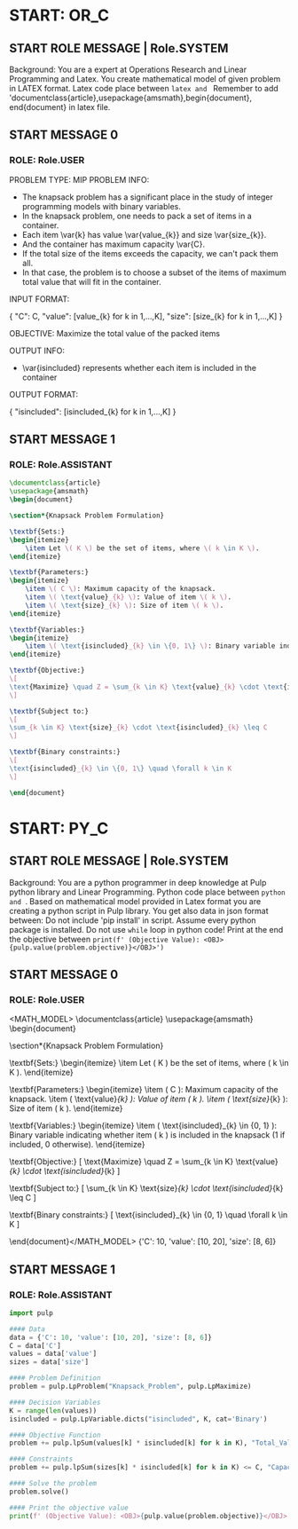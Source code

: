 # START: OR_C 
## START ROLE MESSAGE | Role.SYSTEM 
Background: You are a expert at Operations Research and Linear Programming and Latex. You create mathematical model of given problem in LATEX format. Latex code place between ```latex and ``` Remember to add 'documentclass{article},usepackage{amsmath},begin{document}, end{document} in latex file. 
## START MESSAGE 0 
### ROLE: Role.USER
<DESCRIPTION>
PROBLEM TYPE: MIP
PROBLEM INFO:

- The knapsack problem has a significant place in the study of integer programming models with binary variables. 
- In the knapsack problem, one needs to pack a set of items in a container.
- Each item \var{k} has value \var{value_{k}} and size \var{size_{k}}.
- And the container has maximum capacity \var{C}. 
- If the total size of the items exceeds the capacity, we can't pack them all. 
- In that case, the problem is to choose a subset of the items of maximum total value that will fit in the container. 

INPUT FORMAT:

{
	"C": C,
	"value": [value_{k} for k in 1,...,K],
	"size": [size_{k} for k in 1,...,K]
}


OBJECTIVE: Maximize the total value of the packed items

OUTPUT INFO:

- \var{isincluded} represents whether each item is included in the container

OUTPUT FORMAT:

{
	"isincluded": [isincluded_{k} for k in 1,...,K]
}
</DESCRIPTION>


## START MESSAGE 1 
### ROLE: Role.ASSISTANT
```latex
\documentclass{article}
\usepackage{amsmath}
\begin{document}

\section*{Knapsack Problem Formulation}

\textbf{Sets:}
\begin{itemize}
    \item Let \( K \) be the set of items, where \( k \in K \).
\end{itemize}

\textbf{Parameters:}
\begin{itemize}
    \item \( C \): Maximum capacity of the knapsack.
    \item \( \text{value}_{k} \): Value of item \( k \).
    \item \( \text{size}_{k} \): Size of item \( k \).
\end{itemize}

\textbf{Variables:}
\begin{itemize}
    \item \( \text{isincluded}_{k} \in \{0, 1\} \): Binary variable indicating whether item \( k \) is included in the knapsack (1 if included, 0 otherwise).
\end{itemize}

\textbf{Objective:}
\[
\text{Maximize} \quad Z = \sum_{k \in K} \text{value}_{k} \cdot \text{isincluded}_{k}
\]

\textbf{Subject to:}
\[
\sum_{k \in K} \text{size}_{k} \cdot \text{isincluded}_{k} \leq C
\]

\textbf{Binary constraints:}
\[
\text{isincluded}_{k} \in \{0, 1\} \quad \forall k \in K
\]

\end{document}
```

# START: PY_C 
## START ROLE MESSAGE | Role.SYSTEM 
Background: You are a python programmer in deep knowledge at Pulp python library and Linear Programming. Python code place between ```python and ```. Based on mathematical model provided in Latex format you are creating a python script in Pulp library. You get also data in json format between: <DATA></DATA> Do not include 'pip install' in script. Assume every python package is installed. Do not use `while` loop in python code! Print at the end the objective between <OBJ></OBJ> `print(f' (Objective Value): <OBJ>{pulp.value(problem.objective)}</OBJ>')` 
## START MESSAGE 0 
### ROLE: Role.USER
<MATH_MODEL>
\documentclass{article}
\usepackage{amsmath}
\begin{document}

\section*{Knapsack Problem Formulation}

\textbf{Sets:}
\begin{itemize}
    \item Let \( K \) be the set of items, where \( k \in K \).
\end{itemize}

\textbf{Parameters:}
\begin{itemize}
    \item \( C \): Maximum capacity of the knapsack.
    \item \( \text{value}_{k} \): Value of item \( k \).
    \item \( \text{size}_{k} \): Size of item \( k \).
\end{itemize}

\textbf{Variables:}
\begin{itemize}
    \item \( \text{isincluded}_{k} \in \{0, 1\} \): Binary variable indicating whether item \( k \) is included in the knapsack (1 if included, 0 otherwise).
\end{itemize}

\textbf{Objective:}
\[
\text{Maximize} \quad Z = \sum_{k \in K} \text{value}_{k} \cdot \text{isincluded}_{k}
\]

\textbf{Subject to:}
\[
\sum_{k \in K} \text{size}_{k} \cdot \text{isincluded}_{k} \leq C
\]

\textbf{Binary constraints:}
\[
\text{isincluded}_{k} \in \{0, 1\} \quad \forall k \in K
\]

\end{document}</MATH_MODEL>
<DATA>
{'C': 10, 'value': [10, 20], 'size': [8, 6]}</DATA>


## START MESSAGE 1 
### ROLE: Role.ASSISTANT
```python
import pulp

#### Data
data = {'C': 10, 'value': [10, 20], 'size': [8, 6]}
C = data['C']
values = data['value']
sizes = data['size']

#### Problem Definition
problem = pulp.LpProblem("Knapsack_Problem", pulp.LpMaximize)

#### Decision Variables
K = range(len(values))
isincluded = pulp.LpVariable.dicts("isincluded", K, cat='Binary')

#### Objective Function
problem += pulp.lpSum(values[k] * isincluded[k] for k in K), "Total_Value"

#### Constraints
problem += pulp.lpSum(sizes[k] * isincluded[k] for k in K) <= C, "Capacity_Constraint"

#### Solve the problem
problem.solve()

#### Print the objective value
print(f' (Objective Value): <OBJ>{pulp.value(problem.objective)}</OBJ>')
```

